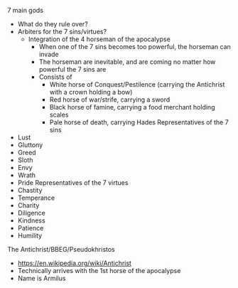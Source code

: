 7 main gods
- What do they rule over?
- Arbiters for the 7 sins/virtues?
	- Integration of the 4 horseman of the apocalypse
		- When one of the 7 sins becomes too powerful, the horseman can invade
		- The horseman are inevitable, and are coming no matter how powerful the 7 sins are
		- Consists of
			- White horse of Conquest/Pestilence (carrying the Antichrist with a crown holding a bow)
			- Red horse of war/strife, carrying a sword
			- Black horse of famine, carrying a food merchant holding scales
			- Pale horse of death, carrying Hades
Representatives of the 7 sins
- Lust
- Gluttony
- Greed
- Sloth
- Envy
- Wrath
- Pride
Representatives of the 7 virtues
- Chastity
- Temperance
- Charity
- Diligence
- Kindness
- Patience
- Humility

The Antichrist/BBEG/Pseudokhristos
- https://en.wikipedia.org/wiki/Antichrist
- Technically arrives with the 1st horse of the apocalypse
- Name is Armilus